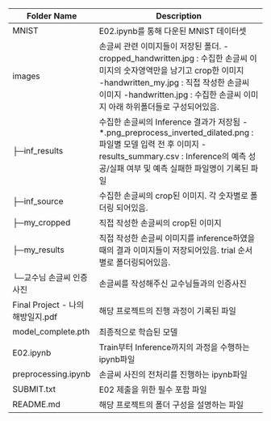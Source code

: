 | Folder Name| Description|
|-----------------------------------|-----------------------------------------------------------------------------------------------|
| MNIST                             | E02.ipynb를 통해 다운된 MNIST 데이터셋|
| images                            | 손글씨 관련 이미지들이 저장된 폴더. -cropped_handwritten.jpg : 수집한 손글씨 이미지의 숫자영역만을 남기고 crop한 이미지 <br> -handwritten_my.jpg : 직접 작성한 손글씨 이미지 -handwritten.jpg : 수집한 손글씨 이미지  아래 하위폴더들로 구성되어있음. |
| ├─inf_results                     | 수집한 손글씨의 Inference 결과가 저장됨 -*.png_preprocess_inverted_dilated.png : 파일별 모델 입력 전 후 이미지 -results_summary.csv : Inference의 예측 성공/실패 여부 및 예측 실패한 파일명이 기록된 파일|
| ├─inf_source                      | 수집한 손글씨의 crop된 이미지. 각 숫자별로 폴더링 되어있음. |
| ├─my_cropped                      | 직접 작성한 손글씨의 crop된 이미지 |
| ├─my_results                      | 직접 작성한 손글씨 이미지를 inference하였을 때의 결과 이미지들이 저장되어있음. trial 순서별로 폴더링되어있음.|
| └─교수님 손글씨 인증사진          | 손글씨를 작성해주신 교수님들과의 인증사진|
| Final Project - 나의 해방일지.pdf | 해당 프로젝트의 진행 과정이 기록된 파일|
| model_complete.pth                | 최종적으로 학습된 모델|
| E02.ipynb                         | Train부터 Inference까지의 과정을 수행하는 ipynb파일|
| preprocessing.ipynb               | 손글씨 사진의 전처리를 진행하는 ipynb파일|
| SUBMIT.txt                        | E02 제출을 위한 필수 포함 파일|
| README.md                         | 해당 프로젝트의 폴더 구성을 설명하는 파일|
